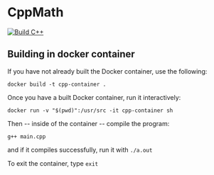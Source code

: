 # CppMath

[![Build C++](https://github.com/scblotcky/CppMath/actions/workflows/actions.yml/badge.svg)](https://github.com/scblotcky/CppMath/actions/workflows/actions.yml)

## Building in docker container

If you have not already built the Docker container, use the following:

```
docker build -t cpp-container .
```

Once you have a built Docker container, run it interactively:

```
docker run -v "$(pwd)":/usr/src -it cpp-container sh
```

Then -- inside of the container -- compile the program:

```
g++ main.cpp
```

and if it compiles successfully, run it with `./a.out`

To exit the container, type `exit`